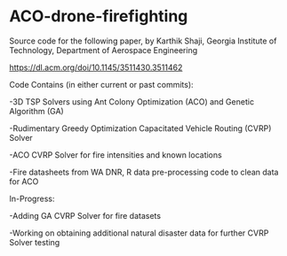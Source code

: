 # ACO-drone-firefighting
Source code for the following paper, by Karthik Shaji, Georgia Institute of Technology, Department of Aerospace Engineering

https://dl.acm.org/doi/10.1145/3511430.3511462

Code Contains (in either current or past commits):

-3D TSP Solvers using Ant Colony Optimization (ACO) and Genetic Algorithm (GA)

-Rudimentary Greedy Optimization Capacitated Vehicle Routing (CVRP) Solver

-ACO CVRP Solver for fire intensities and known locations

-Fire datasheets from WA DNR, R data pre-processing code to clean data for ACO


In-Progress:

-Adding GA CVRP Solver for fire datasets

-Working on obtaining additional natural disaster data for further CVRP Solver testing
